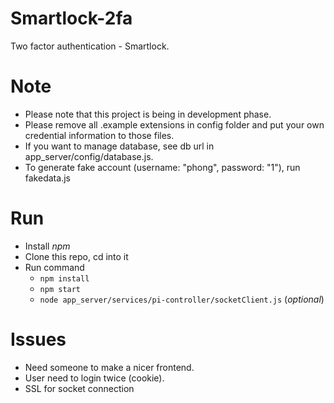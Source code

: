 # Smartlock-2fa
Two factor authentication - Smartlock.

# Note
- Please note that this project is being in development phase.
- Please remove all .example extensions in config folder and put your own credential information to those files.
- If you want to manage database, see db url in app_server/config/database.js. 
- To generate fake account (username: "phong", password: "1"), run fakedata.js

# Run
- Install *npm*
- Clone this repo, cd into it
- Run command 
  - ```npm install```
  - ```npm start```
  - ```node app_server/services/pi-controller/socketClient.js``` (_optional_)

# Issues
- Need someone to make a nicer frontend.
- User need to login twice (cookie).
- SSL for socket connection

